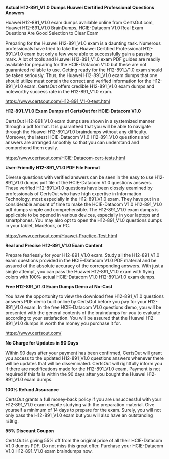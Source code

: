 **Actual H12-891_V1.0 Dumps Huawei Certified Professional Questions Answers**

Huawei H12-891_V1.0 exam dumps available online from CertsOut.com, Huawei H12-891_V1.0 BrainDumps, HCIE-Datacom V1.0 Real Exam Questions Are Good Selection to Clear Exam

Preparing for the Huawei H12-891_V1.0 exam is a daunting task. Numerous professionals have tried to take the Huawei Certified Professional H12-891_V1.0 exam but only a few were able to successfully gain a passing mark. A lot of tools and Huawei H12-891_V1.0 exam PDF guides are readily available for preparing for the HCIE-Datacom V1.0 but these are not guaranteed reliable to use. Getting ready for the H12-891_V1.0 exam should be taken seriously. Thus, the Huawei H12-891_V1.0 exam dumps that one should utilize must contain the correct and verified information for the H12-891_V1.0 exam. CertsOut offers credible H12-891_V1.0 exam dumps and noteworthy success rate in the H12-891_V1.0 exam.

https://www.certsout.com/H12-891_V1-0-test.html

**H12-891_V1.0 Exam Dumps of CertsOut for HCIE-Datacom V1.0**

CertsOut H12-891_V1.0 exam dumps are shown in a systemized manner through a pdf format. It is guaranteed that you will be able to navigate through the Huawei H12-891_V1.0 braindumps without any difficulty. Moreover, the latest HCIE-Datacom V1.0 H12-891_V1.0 questions and answers are arranged smoothly so that you can understand and comprehend them easily.

https://www.certsout.com/HCIE-Datacom-cert-tests.html

**User-Friendly H12-891_V1.0 PDF File Format**

Diverse questions with verified answers can be seen in the easy to use H12-891_V1.0 dumps pdf file of the HCIE-Datacom V1.0 questions answers. These verified H12-891_V1.0 questions have been closely examined by professionals of CertsOut who have high expertise in Information Technology, most especially in the H12-891_V1.0 exam. They have put in a considerable amount of time to make the HCIE-Datacom V1.0 H12-891_V1.0 pdf dumps simple and comprehensible. The H12-891_V1.0 exam dumps is applicable to be opened in various devices, especially in your laptops and smartphones. You may also opt to open the H12-891_V1.0 questions dumps in your tablet, MacBook, or PC.

https://www.certsout.com/Huawei-Practice-Test.html

**Real and Precise H12-891_V1.0 Exam Content**

Prepare fearlessly for your H12-891_V1.0 exam. Study all the H12-891_V1.0 exam questions provided in the HCIE-Datacom V1.0 PDF material and be assured of the absolute accuracy of the corresponding answers. With just a single attempt, you can pass the
Huawei H12-891_V1.0 exam with flying colors with 100% actual HCIE-Datacom V1.0 H12-891_V1.0 exam dumps.


**Free H12-891_V1.0 Exam Dumps Demo at No-Cost**

You have the opportunity to view the download free H12-891_V1.0 questions answers PDF demo built online by CertsOut before you pay for your H12-891_V1.0 exam. In the free HCIE-Datacom V1.0 questions demo, you will be presented with the general contents of the braindumps for you to evaluate according to your satisfaction. You will be assured that the Huawei H12-891_V1.0 dumps is worth the money you purchase it for.

https://www.certsout.com/

**No Charge for Updates in 90 Days**

Within 90 days after your payment has been confirmed, CertsOut will grant you access to the updated H12-891_V1.0 questions answers whenever there will be updates that will be disseminated. CertsOut will rightfully inform you if there are modifications made for the H12-891_V1.0 exam. Payment is not required if this falls within the 90 days after you bought the Huawei H12-891_V1.0 exam dumps.


**100% Refund Assurance**

CertsOut grants a full money-back policy if you are unsuccessful with your H12-891_V1.0 exam despite studying with the preparation material. Give yourself a minimum of 14 days to prepare for the exam. Surely, you will not only pass the H12-891_V1.0 exam but you will also have an outstanding rating.


**55% Discount Coupon**

CertsOut is giving 55% off from the original price of all their HCIE-Datacom V1.0 dumps PDF. Do not miss this great offer. Purchase your HCIE-Datacom V1.0 H12-891_V1.0 exam braindumps now.


